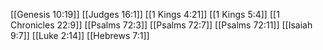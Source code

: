 [[Genesis 10:19]]
[[Judges 16:1]]
[[1 Kings 4:21]]
[[1 Kings 5:4]]
[[1 Chronicles 22:9]]
[[Psalms 72:3]]
[[Psalms 72:7]]
[[Psalms 72:11]]
[[Isaiah 9:7]]
[[Luke 2:14]]
[[Hebrews 7:1]]
